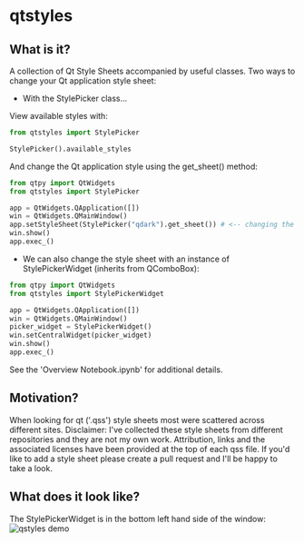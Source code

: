 # qtstyles
## What is it?
A collection of Qt Style Sheets accompanied by useful classes. Two ways to change your Qt application style sheet:

* With the StylePicker class...

View available styles with:
```python
from qtstyles import StylePicker

StylePicker().available_styles
```

And change the Qt application style using the get_sheet() method:
```python
from qtpy import QtWidgets
from qtstyles import StylePicker

app = QtWidgets.QApplication([])
win = QtWidgets.QMainWindow()
app.setStyleSheet(StylePicker("qdark").get_sheet()) # <-- changing the style here
win.show()
app.exec_()
```

* We can also change the style sheet with an instance of StylePickerWidget (inherits from QComboBox):
```python
from qtpy import QtWidgets
from qtstyles import StylePickerWidget

app = QtWidgets.QApplication([])
win = QtWidgets.QMainWindow()
picker_widget = StylePickerWidget()
win.setCentralWidget(picker_widget)
win.show()
app.exec_()
```

See the 'Overview Notebook.ipynb' for additional details.

## Motivation?
When looking for qt ('.qss') style sheets most were scattered across different sites. 
Disclaimer: I've collected these style sheets from different repositories and they are not my own work.
Attribution, links and the associated licenses have been provided at the top of each qss file.
If you'd like to add a style sheet please create a pull request and I'll be happy to take a look.

## What does it look like?
The StylePickerWidget is in the bottom left hand side of the window:
![qstyles demo](https://github.com/simongarisch/qstyles/blob/master/demo.PNG)
